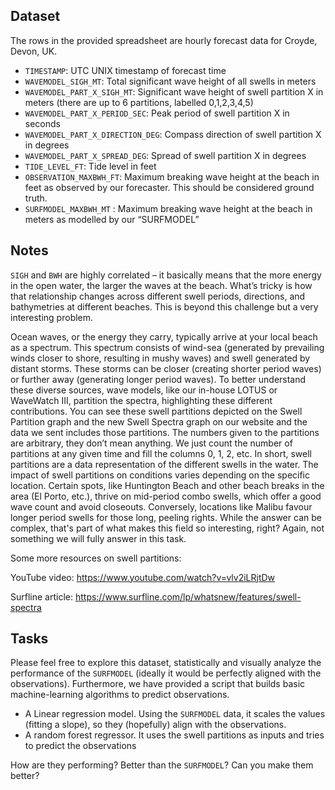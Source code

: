 

## Dataset

The rows in the provided spreadsheet are hourly forecast data for Croyde, Devon, UK.

-	`TIMESTAMP`: UTC UNIX timestamp of forecast time
-	`WAVEMODEL_SIGH_MT`: Total significant wave height of all swells in meters
-	`WAVEMODEL_PART_X_SIGH_MT`: Significant wave height of swell partition X in meters (there are up to 6 partitions, labelled 0,1,2,3,4,5)
-	`WAVEMODEL_PART_X_PERIOD_SEC`: Peak period of swell partition X in seconds
-	`WAVEMODEL_PART_X_DIRECTION_DEG`: Compass direction of swell partition X in degrees
-	`WAVEMODEL_PART_X_SPREAD_DEG`: Spread of swell partition X in degrees
-	`TIDE_LEVEL_FT`: Tide level in feet
-	`OBSERVATION_MAXBWH_FT`: Maximum breaking wave height at the beach in feet as observed by our forecaster. This should be considered ground truth.
-	`SURFMODEL_MAXBWH_MT` : Maximum breaking wave height at the beach in meters as modelled by our “SURFMODEL”

## Notes

`SIGH` and `BWH` are highly correlated – it basically means that the more energy in the open water, the larger the waves at the beach. What’s tricky is how that relationship changes across different swell periods, directions, and bathymetries at different beaches. This is beyond this challenge but a very interesting problem.

Ocean waves, or the energy they carry, typically arrive at your local beach as a spectrum. This spectrum consists of wind-sea (generated by prevailing winds closer to shore, resulting in mushy waves) and swell generated by distant storms. These storms can be closer (creating shorter period waves) or further away (generating longer period waves). To better understand these diverse sources, wave models, like our in-house LOTUS or WaveWatch III, partition the spectra, highlighting these different contributions. You can see these swell partitions depicted on the Swell Partition graph and the new Swell Spectra graph on our website and the data we sent includes those partitions. The numbers given to the partitions are arbitrary, they don’t mean anything. We just count the number of partitions at any given time and fill the columns 0, 1, 2, etc. In short, swell partitions are a data representation of the different swells in the water. The impact of swell partitions on conditions varies depending on the specific location. Certain spots, like Huntington Beach and other beach breaks in the area (El Porto, etc.), thrive on mid-period combo swells, which offer a good wave count and avoid closeouts. Conversely, locations like Malibu favour longer period swells for those long, peeling rights. While the answer can be complex, that's part of what makes this field so interesting, right? Again, not something we will fully answer in this task.

Some more resources on swell partitions:

YouTube video: https://www.youtube.com/watch?v=vlv2iLRjtDw

Surfline article: https://www.surfline.com/lp/whatsnew/features/swell-spectra


## Tasks
Please feel free to explore this dataset, statistically and visually analyze the performance of the `SURFMODEL` (ideally it would be perfectly aligned with the observations). Furthermore, we have provided a script that builds basic machine-learning algorithms to predict observations.
-	A Linear regression model. Using the `SURFMODEL` data, it scales the values (fitting a slope), so they (hopefully) align with the observations.
-	A random forest regressor. It uses the swell partitions as inputs and tries to predict the observations

How are they performing? Better than the `SURFMODEL`? Can you make them better?
